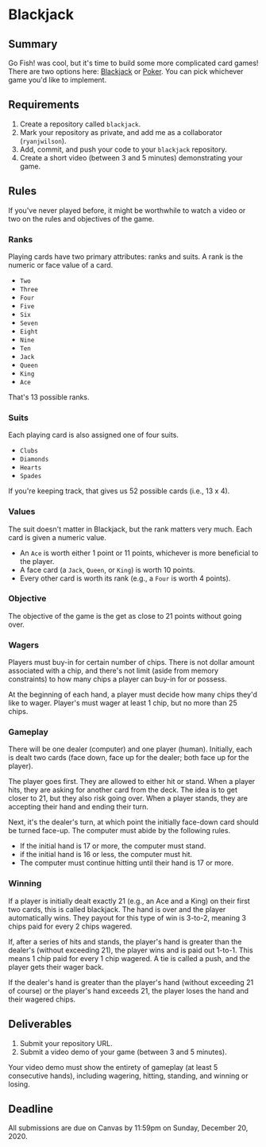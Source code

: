 # Blackjack

## Summary

Go Fish! was cool, but it's time to build some more complicated card games! There are two options here: [Blackjack](blackjack.md) or [Poker](poker.md). You can pick whichever game you'd like to implement.

## Requirements

1. Create a repository called `blackjack`.
2. Mark your repository as private, and add me as a collaborator \(`ryanjwilson`\).
3. Add, commit, and push your code to your `blackjack` repository.
4. Create a short video \(between 3 and 5 minutes\) demonstrating your game.

## Rules

If you've never played before, it might be worthwhile to watch a video or two on the rules and objectives of the game.

### Ranks

Playing cards have two primary attributes: ranks and suits. A rank is the numeric or face value of a card.

* `Two`
* `Three`
* `Four`
* `Five`
* `Six`
* `Seven`
* `Eight`
* `Nine`
* `Ten`
* `Jack`
* `Queen`
* `King`
* `Ace`

That's 13 possible ranks.

### Suits

Each playing card is also assigned one of four suits.

* `Clubs`
* `Diamonds`
* `Hearts`
* `Spades`

If you're keeping track, that gives us 52 possible cards \(i.e., 13 x 4\).

### Values

The suit doesn't matter in Blackjack, but the rank matters very much. Each card is given a numeric value.

* An `Ace` is worth either 1 point or 11 points, whichever is more beneficial to the player.
* A face card \(a `Jack`, `Queen`, or `King`\) is worth 10 points.
* Every other card is worth its rank \(e.g., a `Four` is worth 4 points\).

### Objective

The objective of the game is the get as close to 21 points without going over.

### Wagers

Players must buy-in for certain number of chips. There is not dollar amount associated with a chip, and there's not limit \(aside from memory constraints\) to how many chips a player can buy-in for or possess.

At the beginning of each hand, a player must decide how many chips they'd like to wager. Player's must wager at least 1 chip, but no more than 25 chips.

### Gameplay

There will be one dealer \(computer\) and one player \(human\). Initially, each is dealt two cards \(face down, face up for the dealer; both face up for the player\).

The player goes first. They are allowed to either hit or stand. When a player hits, they are asking for another card from the deck. The idea is to get closer to 21, but they also risk going over. When a player stands, they are accepting their hand and ending their turn.

Next, it's the dealer's turn, at which point the initially face-down card should be turned face-up. The computer must abide by the following rules.

* If the initial hand is 17 or more, the computer must stand.
* if the initial hand is 16 or less, the computer must hit.
* The computer must continue hitting until their hand is 17 or more.

### Winning

If a player is initially dealt exactly 21 \(e.g., an Ace and a King\) on their first two cards, this is called blackjack. The hand is over and the player automatically wins. They payout for this type of win is 3-to-2, meaning 3 chips paid for every 2 chips wagered.

If, after a series of hits and stands, the player's hand is greater than the dealer's \(without exceeding 21\), the player wins and is paid out 1-to-1. This means 1 chip paid for every 1 chip wagered. A tie is called a push, and the player gets their wager back.

If the dealer's hand is greater than the player's hand \(without exceeding 21 of course\) or the player's hand exceeds 21, the player loses the hand and their wagered chips.

## Deliverables

1. Submit your repository URL.
2. Submit a video demo of your game \(between 3 and 5 minutes\).

Your video demo must show the entirety of gameplay \(at least 5 consecutive hands\), including wagering, hitting, standing, and winning or losing.

## Deadline

All submissions are due on Canvas by 11:59pm on Sunday, December 20, 2020.

